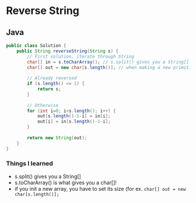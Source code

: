 # Reverse String

## Java

```Java
public class Solution {
    public String reverseString(String s) {
        // First solution, iterate through String
        char[] in = s.toCharArray(); // s.split() gives you a String[]  
        char[] out = new char[s.length()]; // when making a new primitive array, make sure to set its size!
        
        // Already reversed
        if (s.length() <= 1) {
            return s; 
        }
        
        // Otherwise
        for (int i=0; i<s.length(); i++) {
            out[s.length()-1-i] = in[i];
            out[i] = in[s.length()-1-i];         
        }
        
        return new String(out);
    }
}
```

### Things I learned

* s.split() gives you a String[] 
* s.toCharArray() is what gives you a char[]!
* if you init a new array, you have to set its size (for ex. `char[] out = new char[s.length()];`
